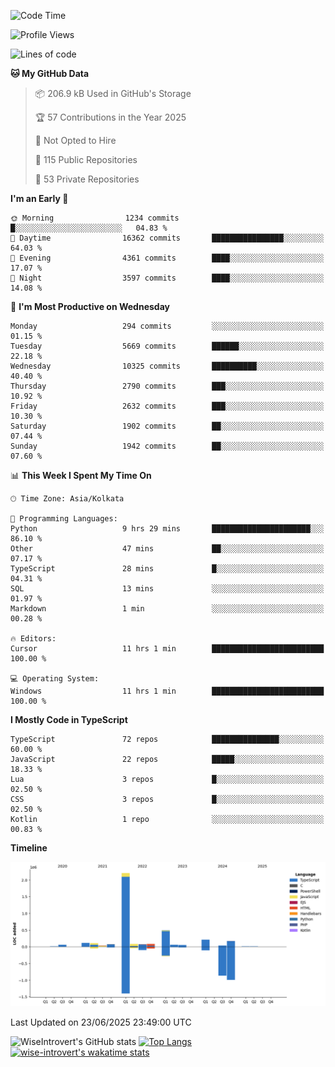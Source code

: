 <!--START_SECTION:waka-->
![Code Time](http://img.shields.io/badge/Code%20Time-2%2C357%20hrs%2042%20mins-blue)

![Profile Views](http://img.shields.io/badge/Profile%20Views-0-blue)

![Lines of code](https://img.shields.io/badge/From%20Hello%20World%20I%27ve%20Written-3.9%20million%20lines%20of%20code-blue)

**🐱 My GitHub Data** 

> 📦 206.9 kB Used in GitHub's Storage 
 > 
> 🏆 57 Contributions in the Year 2025
 > 
> 🚫 Not Opted to Hire
 > 
> 📜 115 Public Repositories 
 > 
> 🔑 53 Private Repositories 
 > 
**I'm an Early 🐤** 

```text
🌞 Morning                1234 commits        █░░░░░░░░░░░░░░░░░░░░░░░░   04.83 % 
🌆 Daytime                16362 commits       ████████████████░░░░░░░░░   64.03 % 
🌃 Evening                4361 commits        ████░░░░░░░░░░░░░░░░░░░░░   17.07 % 
🌙 Night                  3597 commits        ████░░░░░░░░░░░░░░░░░░░░░   14.08 % 
```
📅 **I'm Most Productive on Wednesday** 

```text
Monday                   294 commits         ░░░░░░░░░░░░░░░░░░░░░░░░░   01.15 % 
Tuesday                  5669 commits        ██████░░░░░░░░░░░░░░░░░░░   22.18 % 
Wednesday                10325 commits       ██████████░░░░░░░░░░░░░░░   40.40 % 
Thursday                 2790 commits        ███░░░░░░░░░░░░░░░░░░░░░░   10.92 % 
Friday                   2632 commits        ███░░░░░░░░░░░░░░░░░░░░░░   10.30 % 
Saturday                 1902 commits        ██░░░░░░░░░░░░░░░░░░░░░░░   07.44 % 
Sunday                   1942 commits        ██░░░░░░░░░░░░░░░░░░░░░░░   07.60 % 
```


📊 **This Week I Spent My Time On** 

```text
🕑︎ Time Zone: Asia/Kolkata

💬 Programming Languages: 
Python                   9 hrs 29 mins       ██████████████████████░░░   86.10 % 
Other                    47 mins             ██░░░░░░░░░░░░░░░░░░░░░░░   07.17 % 
TypeScript               28 mins             █░░░░░░░░░░░░░░░░░░░░░░░░   04.31 % 
SQL                      13 mins             ░░░░░░░░░░░░░░░░░░░░░░░░░   01.97 % 
Markdown                 1 min               ░░░░░░░░░░░░░░░░░░░░░░░░░   00.28 % 

🔥 Editors: 
Cursor                   11 hrs 1 min        █████████████████████████   100.00 % 

💻 Operating System: 
Windows                  11 hrs 1 min        █████████████████████████   100.00 % 
```

**I Mostly Code in TypeScript** 

```text
TypeScript               72 repos            ███████████████░░░░░░░░░░   60.00 % 
JavaScript               22 repos            █████░░░░░░░░░░░░░░░░░░░░   18.33 % 
Lua                      3 repos             █░░░░░░░░░░░░░░░░░░░░░░░░   02.50 % 
CSS                      3 repos             █░░░░░░░░░░░░░░░░░░░░░░░░   02.50 % 
Kotlin                   1 repo              ░░░░░░░░░░░░░░░░░░░░░░░░░   00.83 % 
```



**Timeline**

![Lines of Code chart](https://raw.githubusercontent.com/wise-introvert/wise-introvert/master/assets/bar_graph.png)


 Last Updated on 23/06/2025 23:49:00 UTC
<!--END_SECTION:waka-->

![WiseIntrovert's GitHub stats](https://github-readme-stats.vercel.app/api?username=wise-introvert&count_private=true&show_icons=true)
[![Top Langs](https://github-readme-stats.vercel.app/api/top-langs/?username=wise-introvert&langs_count=10)](https://github.com/anuraghazra/github-readme-stats)
[![wise-introvert's wakatime stats](https://github-readme-stats.vercel.app/api/wakatime?username=wiseintrovert)](https://github.com/anuraghazra/github-readme-stats)
